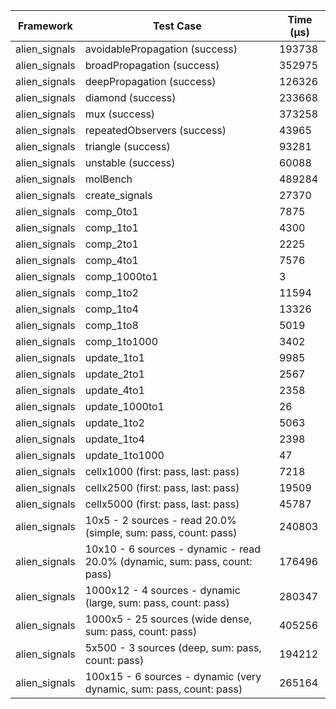 | Framework | Test Case | Time (μs) |
| --- | --- | --- |
| alien_signals | avoidablePropagation (success) | 193738 |
| alien_signals | broadPropagation (success) | 352975 |
| alien_signals | deepPropagation (success) | 126326 |
| alien_signals | diamond (success) | 233668 |
| alien_signals | mux (success) | 373258 |
| alien_signals | repeatedObservers (success) | 43965 |
| alien_signals | triangle (success) | 93281 |
| alien_signals | unstable (success) | 60088 |
| alien_signals | molBench | 489284 |
| alien_signals | create_signals | 27370 |
| alien_signals | comp_0to1 | 7875 |
| alien_signals | comp_1to1 | 4300 |
| alien_signals | comp_2to1 | 2225 |
| alien_signals | comp_4to1 | 7576 |
| alien_signals | comp_1000to1 | 3 |
| alien_signals | comp_1to2 | 11594 |
| alien_signals | comp_1to4 | 13326 |
| alien_signals | comp_1to8 | 5019 |
| alien_signals | comp_1to1000 | 3402 |
| alien_signals | update_1to1 | 9985 |
| alien_signals | update_2to1 | 2567 |
| alien_signals | update_4to1 | 2358 |
| alien_signals | update_1000to1 | 26 |
| alien_signals | update_1to2 | 5063 |
| alien_signals | update_1to4 | 2398 |
| alien_signals | update_1to1000 | 47 |
| alien_signals | cellx1000 (first: pass, last: pass) | 7218 |
| alien_signals | cellx2500 (first: pass, last: pass) | 19509 |
| alien_signals | cellx5000 (first: pass, last: pass) | 45787 |
| alien_signals | 10x5 - 2 sources - read 20.0% (simple, sum: pass, count: pass) | 240803 |
| alien_signals | 10x10 - 6 sources - dynamic - read 20.0% (dynamic, sum: pass, count: pass) | 176496 |
| alien_signals | 1000x12 - 4 sources - dynamic (large, sum: pass, count: pass) | 280347 |
| alien_signals | 1000x5 - 25 sources (wide dense, sum: pass, count: pass) | 405256 |
| alien_signals | 5x500 - 3 sources (deep, sum: pass, count: pass) | 194212 |
| alien_signals | 100x15 - 6 sources - dynamic (very dynamic, sum: pass, count: pass) | 265164 |
